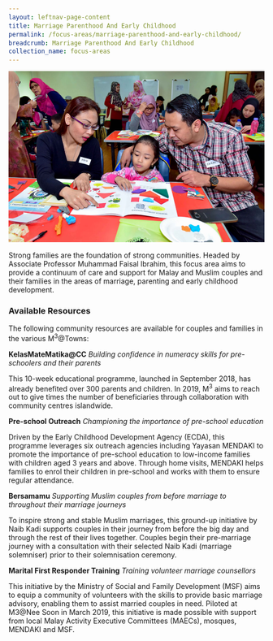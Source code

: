 ```yaml
---
layout: leftnav-page-content
title: Marriage Parenthood And Early Childhood
permalink: /focus-areas/marriage-parenthood-and-early-childhood/
breadcrumb: Marriage Parenthood And Early Childhood
collection_name: focus-areas
---
```


![Marriage Parenthood And Early Childhood](/images/focus-area-marriage.jpg)

Strong families are the foundation of strong communities.
Headed by Associate Professor Muhammad Faisal Ibrahim, this focus area aims to provide a continuum of care and support for Malay and
Muslim couples and their families in the areas of marriage, parenting and early childhood development.

### **Available Resources**

The following community resources are available for couples and families in the various M<sup>3</sup>@Towns:

**KelasMateMatika@CC**
*Building confidence in numeracy skills for pre-schoolers and their parents*

This 10-week educational programme, launched in September 2018, has already benefited over 300 parents and children. In
2019, M<sup>3</sup> aims to reach out to give times the number of beneficiaries through collaboration with community centres islandwide.

**Pre-school Outreach**
*Championing the importance of pre-school education*

Driven by the Early Childhood Development Agency (ECDA), this programme leverages six outreach agencies including
Yayasan MENDAKI to promote the importance of pre-school education to low-income families with children aged 3 years and
above. Through home visits, MENDAKI helps families to enrol their children in pre-school and works with them to ensure regular
attendance.

**Bersamamu**
*Supporting Muslim couples from before marriage to throughout their marriage journeys*

To inspire strong and stable Muslim marriages, this ground-up initiative by Naib Kadi supports couples in their journey from
before the big day and through the rest of their lives together. Couples begin their pre-marriage journey with a consultation with
their selected Naib Kadi (marriage solemniser) prior to their solemnisation ceremony.

**Marital First Responder Training**
*Training volunteer marriage counsellors*

This initiative by the Ministry of Social and Family Development (MSF) aims to equip a community of volunteers with the skills to
provide basic marriage advisory, enabling them to assist married couples in need. Piloted at M3@Nee Soon in March 2019, this
initiative is made possible with support from local Malay Activity Executive Committees (MAECs), mosques, MENDAKI and
MSF.


